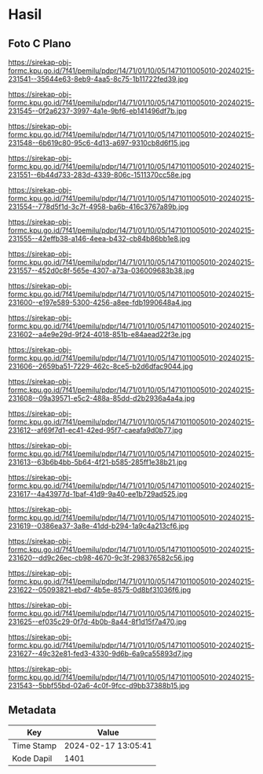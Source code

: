 # Hasil

## Foto C Plano

https://sirekap-obj-formc.kpu.go.id/7f41/pemilu/pdpr/14/71/01/10/05/1471011005010-20240215-231541--35644e63-8eb9-4aa5-8c75-1b11722fed39.jpg

https://sirekap-obj-formc.kpu.go.id/7f41/pemilu/pdpr/14/71/01/10/05/1471011005010-20240215-231545--0f2a6237-3997-4a1e-9bf6-eb141496df7b.jpg

https://sirekap-obj-formc.kpu.go.id/7f41/pemilu/pdpr/14/71/01/10/05/1471011005010-20240215-231548--6b619c80-95c6-4d13-a697-9310cb8d6f15.jpg

https://sirekap-obj-formc.kpu.go.id/7f41/pemilu/pdpr/14/71/01/10/05/1471011005010-20240215-231551--6b44d733-283d-4339-806c-1511370cc58e.jpg

https://sirekap-obj-formc.kpu.go.id/7f41/pemilu/pdpr/14/71/01/10/05/1471011005010-20240215-231554--778d5f1d-3c7f-4958-ba6b-416c3767a89b.jpg

https://sirekap-obj-formc.kpu.go.id/7f41/pemilu/pdpr/14/71/01/10/05/1471011005010-20240215-231555--42effb38-a146-4eea-b432-cb84b86bb1e8.jpg

https://sirekap-obj-formc.kpu.go.id/7f41/pemilu/pdpr/14/71/01/10/05/1471011005010-20240215-231557--452d0c8f-565e-4307-a73a-036009683b38.jpg

https://sirekap-obj-formc.kpu.go.id/7f41/pemilu/pdpr/14/71/01/10/05/1471011005010-20240215-231600--e197e589-5300-4256-a8ee-fdb1990648a4.jpg

https://sirekap-obj-formc.kpu.go.id/7f41/pemilu/pdpr/14/71/01/10/05/1471011005010-20240215-231602--a4e9e29d-9f24-4018-851b-e84aead22f3e.jpg

https://sirekap-obj-formc.kpu.go.id/7f41/pemilu/pdpr/14/71/01/10/05/1471011005010-20240215-231606--2659ba51-7229-462c-8ce5-b2d6dfac9044.jpg

https://sirekap-obj-formc.kpu.go.id/7f41/pemilu/pdpr/14/71/01/10/05/1471011005010-20240215-231608--09a39571-e5c2-488a-85dd-d2b2936a4a4a.jpg

https://sirekap-obj-formc.kpu.go.id/7f41/pemilu/pdpr/14/71/01/10/05/1471011005010-20240215-231612--af69f7d1-ec41-42ed-95f7-caeafa9d0b77.jpg

https://sirekap-obj-formc.kpu.go.id/7f41/pemilu/pdpr/14/71/01/10/05/1471011005010-20240215-231613--63b6b4bb-5b64-4f21-b585-285ff1e38b21.jpg

https://sirekap-obj-formc.kpu.go.id/7f41/pemilu/pdpr/14/71/01/10/05/1471011005010-20240215-231617--4a43977d-1baf-41d9-9a40-ee1b729ad525.jpg

https://sirekap-obj-formc.kpu.go.id/7f41/pemilu/pdpr/14/71/01/10/05/1471011005010-20240215-231619--0386ea37-3a8e-41dd-b294-1a9c4a213cf6.jpg

https://sirekap-obj-formc.kpu.go.id/7f41/pemilu/pdpr/14/71/01/10/05/1471011005010-20240215-231620--dd9c26ec-cb98-4670-9c3f-298376582c56.jpg

https://sirekap-obj-formc.kpu.go.id/7f41/pemilu/pdpr/14/71/01/10/05/1471011005010-20240215-231622--05093821-ebd7-4b5e-8575-0d8bf31036f6.jpg

https://sirekap-obj-formc.kpu.go.id/7f41/pemilu/pdpr/14/71/01/10/05/1471011005010-20240215-231625--ef035c29-0f7d-4b0b-8a44-8f1d15f7a470.jpg

https://sirekap-obj-formc.kpu.go.id/7f41/pemilu/pdpr/14/71/01/10/05/1471011005010-20240215-231627--49c32e81-fed3-4330-9d6b-6a9ca55893d7.jpg

https://sirekap-obj-formc.kpu.go.id/7f41/pemilu/pdpr/14/71/01/10/05/1471011005010-20240215-231543--5bbf55bd-02a6-4c0f-9fcc-d9bb37388b15.jpg


## Metadata

| Key        | Value               |
| ---------- | ------------------- |
| Time Stamp | 2024-02-17 13:05:41 |
| Kode Dapil | 1401                |



